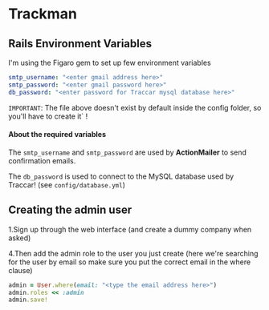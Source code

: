 # Trackman 

## Rails Environment Variables

I'm using the Figaro gem to set up few environment variables

``` config/application.yml
smtp_username: "<enter gmail address here>"
smtp_password: "<enter gmail password here>"
db_password: "<enter password for Traccar mysql database here>"
```

`IMPORTANT`: The file above doesn't exist by default inside the config folder, so you'll have to create it` !

#### About the required variables

The `smtp_username` and `smtp_password` are used by __ActionMailer__ to send confirmation emails.

The `db_password` is used to connect to the MySQL database used by Traccar! (see `config/database.yml`)



## Creating the admin user 

1.Sign up through the web interface (and create a dummy company when asked)
 
4.Then add the admin role to the user you just create (here we're searching for the user by email so make sure you put the correct email in the where clause)

```ruby
admin = User.where(email: "<type the email address here>") 
admin.roles << :admin
admin.save!
```
